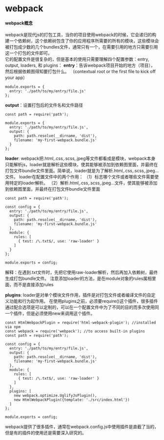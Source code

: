 # webpack
#### webpack概念
webpack是现代js的打包工具，当你的项目使用webpack的时候，它会递归的构建一个依赖树，这个依赖树包含了你的应用程序所需要的所有的模块，这些模块会被打包成少数的几个bundles文件，通常只有一个，在需要引用的地方只需要引用这一个打包的文件即可。  
它的配置文件是很复杂的，但是基本的使用只需要理解四个配置参数：entry, output, loaders, 和 plugins：
**entry**：告诉webpack项目开始的地方（项目），然后根据依赖图得知要打包什么。 （contextual root or the first file to kick off your app）
```
module.exports = {
  entry: './path/to/my/entry/file.js'
};
```
**output**：设置打包后的文件名和文件路径
```
const path = require('path');

module.exports = {
  entry: './path/to/my/entry/file.js',
  output: {
    path: path.resolve(__dirname, 'dist'),
    filename: 'my-first-webpack.bundle.js'
  }
};
```
**loader**: webpack把.html,.css,.scss,.jpeg等文件都看成是模块，webpack本身只能解析js，loader就是解析这些模块，使其能够被添加到依赖图里面，并最终在打包文件bundle文件里面。简单说，loader就是为了解析.html,.css,.scss,.jpeg...文件。
loader在配置文件中的两个作用：
（1）标志哪个文件或者哪些文件需要使用特定的loader解析。
（2）解析.html,.css,.scss,.jpeg...文件，使其能够被添加到依赖图里面，并最终在打包文件bundle文件里面

```
const path = require('path');

const config = {
  entry: './path/to/my/entry/file.js',
  output: {
    path: path.resolve(__dirname, 'dist'),
    filename: 'my-first-webpack.bundle.js'
  },
  module: {
    rules: [
      { test: /\.txt$/, use: 'raw-loader' }
    ]
  }
};

module.exports = config;
```
解释：在遇到.txt文件时，先把它使用raw-loader解析，然后再加入依赖树，最终生成打包bundle文件。
注意添加loader的方法，是在module对象的rules属相里面，而不是直接添加rules

**plugins**: loader是对单个模块文件作用，插件是对打包文件或者编译文件的自定义功能和行为起作用。
在使用plugins之前，必须要require()这个插件，很多插件通过配合选项是可以定制的，可以在一个配置文件中为了不同的目的而多次使用同一个插件，但是必须使用new来调用这个插件。
```
const HtmlWebpackPlugin = require('html-webpack-plugin'); //installed via npm
const webpack = require('webpack'); //to access built-in plugins
const path = require('path');

const config = {
  entry: './path/to/my/entry/file.js',
  output: {
    path: path.resolve(__dirname, 'dist'),
    filename: 'my-first-webpack.bundle.js'
  },
  module: {
    rules: [
      { test: /\.txt$/, use: 'raw-loader' }
    ]
  },
  plugins: [
    new webpack.optimize.UglifyJsPlugin(),
    new HtmlWebpackPlugin({template: './src/index.html'})
  ]
};

module.exports = config;
```
webpack提供了很多插件，通常在webpack.config.js中使用插件是直截了当的，但是有的插件的使用还是需要深入研究的。


